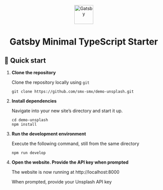 <p align="center">
  <a href="https://www.gatsbyjs.com/?utm_source=starter&utm_medium=readme&utm_campaign=minimal-starter-ts">
    <img alt="Gatsby" src="https://www.gatsbyjs.com/Gatsby-Monogram.svg" width="60" />
  </a>
</p>
<h1 align="center">
  Gatsby Minimal TypeScript Starter
</h1>

## 🚀 Quick start

1.  **Clone the repository**

    Clone the repository locally using `git`

    ```shell
    git clone https://github.com/smx-smx/demo-unsplash.git
    ```

2.  **Install dependencies**

    Navigate into your new site’s directory and start it up.

    ```shell
    cd demo-unsplash
    npm install
    ```

3.  **Run the development environment**

    Execute the following command, still from the same directory

    ```shell
    npm run develop
    ```

4.  **Open the website. Provide the API key when prompted**

    The website is now running at http://localhost:8000

    When prompted, provide your Unsplash API key

